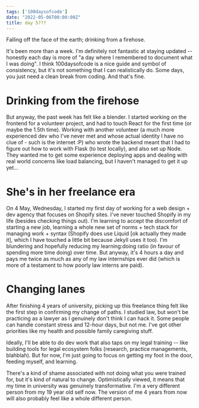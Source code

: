 ```yaml
---
tags: ['100daysofcode']
date: "2022-05-06T00:00:00Z"
title: day 5???
---
```

Falling off the face of the earth; drinking from a firehose. 
<!--more-->

It's been more than a week. I'm definitely not fantastic at staying updated -- honestly each day is more of "a day where I remembered to document what I was doing". I think 100daysofcode is a nice guide and symbol of consistency, but it's not something that I can realistically do. Some days, you just need a clean break from coding. And that's fine. 

# Drinking from the firehose 

But anyway, the past week has felt like a blender. I started working on the frontend for a volunteer project, and had to touch React for the first time (or maybe the 1.5th time). Working with another volunteer (a much more experienced dev who I've never met and whose actual identity I have no clue of - such is the internet :P) who wrote the backend meant that I had to figure out how to work with Flask (to test locally), and also set up Node. They wanted me to get some experience deploying apps and dealing with real world concerns like load balancing, but I haven't managed to get it up yet... 

# She's in her freelance era 

On 4 May, Wednesday, I started my first day of working for a web design + dev agency that focuses on Shopify sites. I've never touched Shopify in my life (besides checking things out). I'm learning to accept the discomfort of starting a new job, learning a whole new set of norms + tech stack for managing work + syntax (Shopify does use Liquid [ok actually they made it], which I have touched a little bit because Jekyll uses it too). I'm blundering and hopefully reducing my learning:doing ratio (in favour of spending more time doing) over time. But anyway, it's 4 hours a day and pays me twice as much as any of my law internships ever did (which is more of a testament to how poorly law interns are paid). 

# Changing lanes 

After finishing 4 years of university, picking up this freelance thing felt like the first step in confirming my change of paths. I studied law, but won't be practicing as a lawyer as I genuinely don't think I can hack it. Some people can handle constant stress and 12-hour days, but not me. I've got other priorities like my health and possible family caregiving stuff. 

Ideally, I'll be able to do dev work that also taps on my legal training -- like building tools for legal ecosystem folks (research, practice managements, blahblah). But for now, I'm just going to focus on getting my foot in the door, feeding myself, and learning. 

There's a kind of shame associated with not doing what you were trained for, but it's kind of natural to change. Optimistically viewed, it means that my time in university was genuinely transformative. I'm a very different person from my 19 year old self now. The version of me 4 years from now will also probably feel like a whole different person. 

